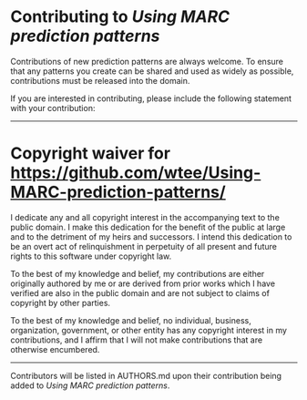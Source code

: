 # Contributing to _Using MARC prediction patterns_

Contributions of new prediction patterns are always welcome.
To ensure that any patterns you create can be shared and used
as widely as possible, contributions must be released into the 
domain.

If you are interested in contributing, please include the 
following statement with your contribution:

---

# Copyright waiver for <https://github.com/wtee/Using-MARC-prediction-patterns/>

I dedicate any and all copyright interest in the accompanying text to the
public domain. I make this dedication for the benefit of the public at
large and to the detriment of my heirs and successors. I intend this
dedication to be an overt act of relinquishment in perpetuity of all
present and future rights to this software under copyright law.

To the best of my knowledge and belief, my contributions are either
originally authored by me or are derived from prior works which I have
verified are also in the public domain and are not subject to claims
of copyright by other parties.

To the best of my knowledge and belief, no individual, business,
organization, government, or other entity has any copyright interest
in my contributions, and I affirm that I will not make contributions
that are otherwise encumbered.

---

Contributors will be listed in AUTHORS.md upon their contribution
being added to _Using MARC prediction patterns_.
